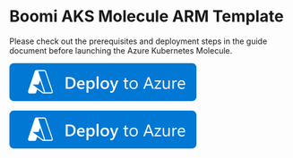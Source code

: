 # Boomi AKS Molecule ARM Template

Please check out the prerequisites and deployment steps in the guide document before launching the Azure Kubernetes Molecule.


[![Deploy To Azure](https://raw.githubusercontent.com/Azure/azure-quickstart-templates/master/1-CONTRIBUTION-GUIDE/images/deploytoazure.svg?sanitize=true)](https://portal.azure.com/#create/Microsoft.Template/uri/https%3A%2F%2Fraw.githubusercontent.com%2FOfficialBoomi%2Fazure-kubernetes-molecule-quickstart%2Fmain%2FmainTemplate.json/createUIDefinitionUri/https%3A%2F%2Fraw.githubusercontent.com%2FOfficialBoomi%2Fazure-kubernetes-molecule-quickstart%2Fmain%2FcreateUiDefinition.json)

[![Deploy To Azure](https://raw.githubusercontent.com/Azure/azure-quickstart-templates/master/1-CONTRIBUTION-GUIDE/images/deploytoazure.svg?sanitize=true)](https://portal.azure.com/#create/Microsoft.Template/uri/https%3A%2F%2Fraw.githubusercontent.com%2Fvenkateshreddy5353%2Fboomi-azure-kubernetes-molecule%2Fmain%2FmainTemplate.json%3FcreateUIDefinitionUri%3Dhttps%253A%252F%252Fraw.githubusercontent.com%252Fvenkateshreddy5353%252Fboomi-azure-kubernetes-molecule%252Fmain%252FcreateUiDefinition.json)
